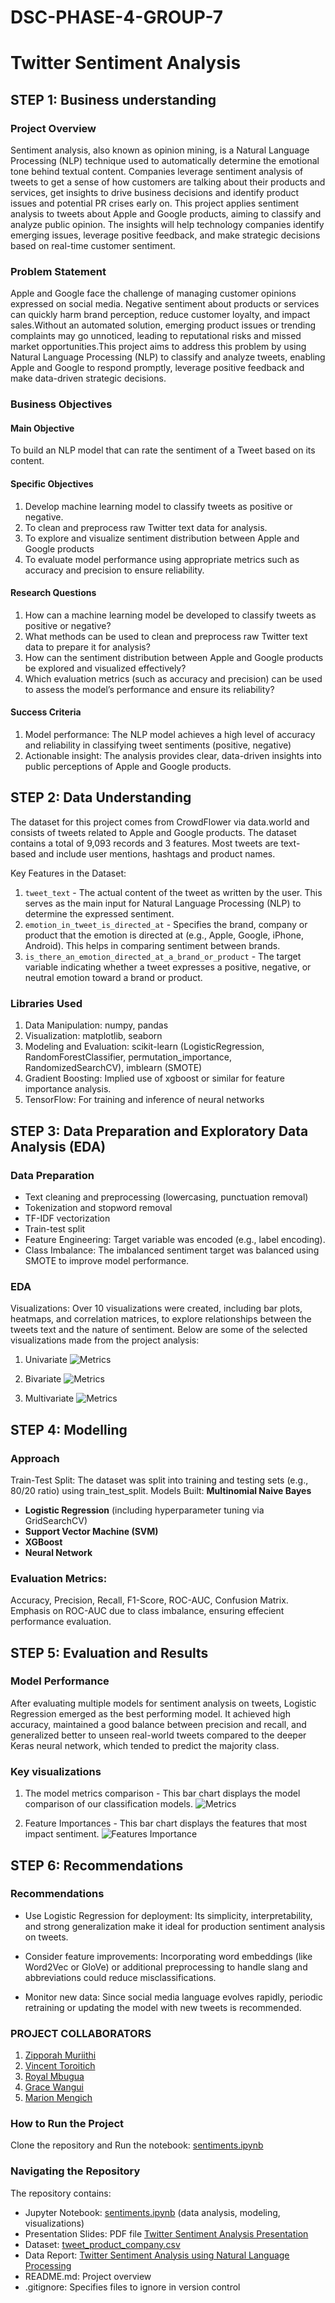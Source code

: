# DSC-PHASE-4-GROUP-7
# Twitter Sentiment Analysis
## STEP 1: Business understanding
### Project Overview
Sentiment analysis, also known as opinion mining, is a Natural Language Processing (NLP) technique used to automatically determine the emotional tone behind textual content. Companies leverage sentiment analysis of tweets to get a sense of how customers are talking about their products and services, get insights to drive business decisions and identify product issues and potential PR crises early on. This project applies sentiment analysis to tweets about Apple and Google products, aiming to classify and analyze public opinion. The insights will help technology companies identify emerging issues, leverage positive feedback, and make strategic decisions based on real-time customer sentiment.

### Problem Statement
Apple and Google face the challenge of managing customer opinions expressed on social media. Negative sentiment about products or services can quickly harm brand perception, reduce customer loyalty, and impact sales.Without an automated solution, emerging product issues or trending complaints may go unnoticed, leading to reputational risks and missed market opportunities.This project aims to address this problem by using Natural Language Processing (NLP) to classify and analyze tweets, enabling Apple and Google to respond promptly, leverage positive feedback and make data-driven strategic decisions.

### Business Objectives
#### Main Objective
To build an NLP model that can rate the sentiment of a Tweet based on its content.

#### Specific Objectives
1. Develop machine learning model to classify tweets as positive or negative.
2. To clean and preprocess raw Twitter text data for analysis.
3. To explore and visualize sentiment distribution between Apple and Google products
4. To evaluate model performance using appropriate metrics such as accuracy and precision to ensure reliability.
#### Research Questions
1. How can a machine learning model be developed to classify tweets as positive or negative?
2. What methods can be used to clean and preprocess raw Twitter text data to prepare it for analysis?
3. How can the sentiment distribution between Apple and Google products be explored and visualized effectively?
4. Which evaluation metrics (such as accuracy and precision) can be used to assess the model’s performance and ensure its reliability?
#### Success Criteria
1. Model performance: The NLP model achieves a high level of accuracy and reliability in classifying tweet sentiments (positive, negative)
2. Actionable insight: The analysis provides clear, data-driven insights into public perceptions of Apple and Google products.

## STEP 2: Data Understanding

The dataset for this project comes from CrowdFlower via data.world and consists of tweets related to Apple and Google products. The dataset contains a total of 9,093 records and 3 features. Most tweets are text-based and include user mentions, hashtags and product names.

Key Features in the Dataset:
1. `tweet_text` - The actual content of the tweet as written by the user. This serves as the main input for Natural Language Processing (NLP) to determine the expressed sentiment.
2. `emotion_in_tweet_is_directed_at` - Specifies the brand, company or product that the emotion is directed at (e.g., Apple, Google, iPhone, Android). This helps in comparing sentiment between brands.
3. `is_there_an_emotion_directed_at_a_brand_or_product` - The target variable indicating whether a tweet expresses a positive, negative, or neutral emotion toward a brand or product.


### Libraries Used
1. Data Manipulation: numpy, pandas
2. Visualization: matplotlib, seaborn
3. Modeling and Evaluation: scikit-learn (LogisticRegression, RandomForestClassifier, permutation_importance, RandomizedSearchCV), imblearn (SMOTE)
5. Gradient Boosting: Implied use of xgboost or similar for feature importance analysis.
6. TensorFlow:  For training and inference of neural networks

## STEP 3: Data Preparation and Exploratory Data Analysis (EDA)
### Data Preparation
- Text cleaning and preprocessing (lowercasing, punctuation removal)
- Tokenization and stopword removal
- TF-IDF vectorization
- Train-test split
- Feature Engineering: Target variable was encoded (e.g., label encoding).
- Class Imbalance: The imbalanced sentiment target was balanced using SMOTE to improve model performance.

### EDA 
Visualizations: Over 10 visualizations were created, including bar plots, heatmaps, and correlation matrices, to explore relationships between the tweets text and the nature of sentiment.
Below are some of the selected visualizations made from the project analysis:

1. Univariate
![Metrics](Images/univariate.png)

2. Bivariate
![Metrics](Images/Bivariate.png)

3. Multivariate
![Metrics](Images/multivariate.png)

## STEP 4: Modelling
### Approach
Train-Test Split: The dataset was split into training and testing sets (e.g., 80/20 ratio) using train_test_split.
Models Built:
 **Multinomial Naive Bayes**
- **Logistic Regression** (including hyperparameter tuning via GridSearchCV)
- **Support Vector Machine (SVM)**
- **XGBoost**
- **Neural Network**

### Evaluation Metrics:
Accuracy, Precision, Recall, F1-Score, ROC-AUC, Confusion Matrix.
Emphasis on ROC-AUC due to class imbalance, ensuring effecient performance evaluation.
 
## STEP 5: Evaluation and Results
### Model Performance
After evaluating multiple models for sentiment analysis on tweets, Logistic Regression emerged as the best performing model. It achieved high accuracy, maintained a good balance between precision and recall, and generalized better to unseen real-world tweets compared to the deeper Keras neural network, which tended to predict the majority class.

### Key visualizations
1. The model metrics comparison - 
This bar chart displays the model comparison of our classification models.
![Metrics](Images/model_performance.png)

2. Feature Importances - 
This bar chart displays the features that most impact sentiment.
![Features Importance](Images/feature_importance.png)

## STEP 6: Recommendations 
### Recommendations
- Use Logistic Regression for deployment: Its simplicity, interpretability, and strong generalization make it ideal for production sentiment analysis on tweets.

- Consider feature improvements: Incorporating word embeddings (like Word2Vec or GloVe) or additional preprocessing to handle slang and abbreviations could reduce misclassifications.

- Monitor new data: Since social media language evolves rapidly, periodic retraining or updating the model with new tweets is recommended.




### PROJECT COLLABORATORS
1. [Zipporah Muriithi](https://github.com/zippy345)
2. [Vincent Toroitich](https://github.com/Limo-Vincent)
3. [Royal Mbugua](https://github.com/Kihiuroyal)
4. [Grace Wangui](https://github.com/wangui333)
5. [Marion Mengich](https://github.com/Marionmengich)

### How to Run the Project
Clone the repository and Run the notebook: [sentiments.ipynb](https://github.com/zippy345/Tweets_Group_8_project/blob/master/sentiments.ipynb) 


### Navigating the Repository
The repository contains:

* Jupyter Notebook: [sentiments.ipynb](https://github.com/zippy345/Tweets_Group_8_project/blob/master/sentiments.ipynb) (data analysis, modeling, visualizations)
* Presentation Slides: PDF file [Twitter Sentiment Analysis Presentation](https://github.com/Machinga1234/DSC-PHASE-3-GROUP-2-/blob/main/The%20H1N1%20Flu%20Vaccine%20Uptake%20Prediction%20Presentation%20(1).pdf)
* Dataset: [tweet_product_company.csv](https://github.com/zippy345/Tweets_Group_8_project/blob/master/judge-1377884607_tweet_product_company.csv)
* Data Report: [Twitter Sentiment Analysis using Natural Language Processing](https://github.com/zippy345/Tweets_Group_8_project/blob/master/Twitter%20Sentiment%20Analysis%20using%20Natural%) 
* README.md: Project overview 
* .gitignore: Specifies files to ignore in version control

